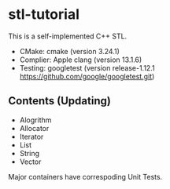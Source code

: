 # stl-tutorial

This is a self-implemented C++ STL. 

- CMake: cmake (version 3.24.1)
- Complier: Apple clang (version 13.1.6)
- Testing: googletest (version release-1.12.1 https://github.com/google/googletest.git)

## Contents (Updating)

- Alogrithm
- Allocator
- Iterator
- List
- String
- Vector

Major containers have correspoding Unit Tests. 
